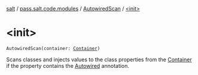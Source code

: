 [salt](../../index.md) / [pass.salt.code.modules](../index.md) / [AutowiredScan](index.md) / [&lt;init&gt;](./-init-.md)

# &lt;init&gt;

`AutowiredScan(container: `[`Container`](../../pass.salt.code.container/-container/index.md)`)`

Scans classes and injects values to the class properties from the [Container](../../pass.salt.code.container/-container/index.md) if the property contains the
[Autowired](../../pass.salt.code.annotations/-autowired/index.md) annotation.

